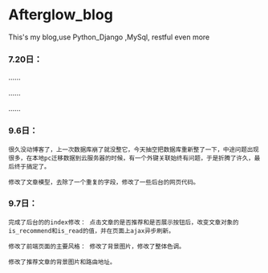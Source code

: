 # Afterglow_blog
This's my blog,use Python_Django ,MySql, restful even more



### 7.20日：

......

......

......

### 9.6日：

	很久没动博客了，上一次数据库崩了就没整它，今天抽空把数据库重新整了一下，中途问题出现很多，在本地pc迁移数据到云服务器的时候，有一个外键关联始终有问题，于是折腾了许久，最后终于搞定了。
	
	修改了文章模型，去除了一个重复的字段，修改了一些后台的网页代码。


### 9.7日：

	完成了后台的的index修改： 点击文章的是否推荐和是否展示按钮后，改变文章对象的is_recommend和is_read的值，并在页面上ajax异步刷新。

	修改了前端页面的主要风格： 修改了背景图片，修改了整体色调。

	修改了推荐文章的背景图片和路由地址。